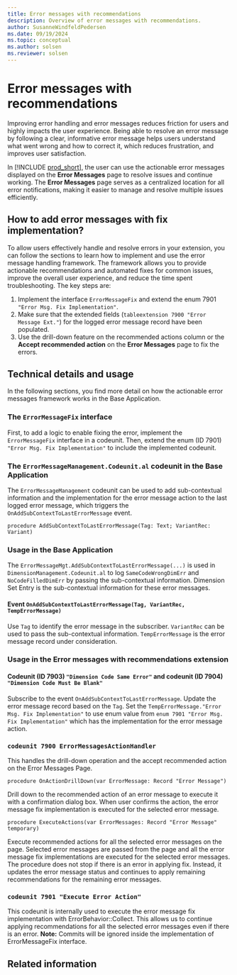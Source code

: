 ```yaml
---
title: Error messages with recommendations
description: Overview of error messages with recommendations.
author: SusanneWindfeldPedersen
ms.date: 09/19/2024
ms.topic: conceptual
ms.author: solsen
ms.reviewer: solsen
---
```


# Error messages with recommendations

Improving error handling and error messages reduces friction for users and highly impacts the user experience. Being able to resolve an error message by following a clear, informative error message helps users understand what went wrong and how to correct it, which reduces frustration, and improves user satisfaction.

In [!INCLUDE [prod_short](includes/prod_short.md)], the user can use the actionable error messages displayed on the **Error Messages** page to resolve issues and continue working. The **Error Messages** page serves as a centralized location for all error notifications, making it easier to manage and resolve multiple issues efficiently.

## How to add error messages with fix implementation?

To allow users effectively handle and resolve errors in your extension, you can follow the sections to learn how to implement and use the error message handling framework. The framework allows you to provide actionable recommendations and automated fixes for common issues, improve the overall user experience, and reduce the time spent troubleshooting. The key steps are:

1. Implement the interface `ErrorMessageFix` and extend the enum 7901 `"Error Msg. Fix Implementation"`.
2. Make sure that the extended fields (`tableextension 7900 "Error Message Ext."`) for the logged error message record have been populated.
3. Use the drill-down feature on the recommended actions column or the **Accept recommended action** on the **Error Messages** page to fix the errors.

## Technical details and usage

In the following sections, you find more detail on how the actionable error messages framework works in the Base Application.

### The `ErrorMessageFix` interface

First, to add a logic to enable fixing the error, implement the `ErrorMessageFix` interface in a codeunit. Then, extend the enum (ID 7901) `"Error Msg. Fix Implementation"` to include the implemented codeunit.

### The `ErrorMessageManagement.Codeunit.al` codeunit in the Base Application

The `ErrorMessageManagement` codeunit can be used to add sub-contextual information and the implementation for the error message action to the last logged error message, which triggers the `OnAddSubContextToLastErrorMessage` event.

```al
procedure AddSubContextToLastErrorMessage(Tag: Text; VariantRec: Variant)
```

### Usage in the Base Application

The `ErrorMessageMgt.AddSubContextToLastErrorMessage(...)` is used in `DimensionManagement.Codeunit.al` to log `SameCodeWrongDimErr` and `NoCodeFilledDimErr` by passing the sub-contextual information. Dimension Set Entry is the sub-contextual information for these error messages.

#### Event `OnAddSubContextToLastErrorMessage(Tag, VariantRec, TempErrorMessage)`

Use `Tag` to identify the error message in the subscriber. `VariantRec` can be used to pass the sub-contextual information. `TempErrorMessage` is the error message record under consideration.

### Usage in the **Error messages with recommendations** extension

#### Codeunit (ID 7903) `"Dimension Code Same Error"` and codeunit (ID 7904) `"Dimension Code Must Be Blank"`

Subscribe to the event `OnAddSubContextToLastErrorMessage`. Update the error message record based on the `Tag`.
Set the `TempErrorMessage."Error Msg. Fix Implementation"` to use enum value from `enum 7901 "Error Msg. Fix Implementation"` which has the implementation for the error message action.

### `codeunit 7900 ErrorMessagesActionHandler`

This handles the drill-down operation and the accept recommended action on the Error Messages Page.

```al
procedure OnActionDrillDown(var ErrorMessage: Record "Error Message")
```

Drill down to the recommended action of an error message to execute it with a confirmation dialog box. When user confirms the action, the error message fix implementation is executed for the selected error message.

```al
procedure ExecuteActions(var ErrorMessages: Record "Error Message" temporary)
```

Execute recommended actions for all the selected error messages on the page.
Selected error messages are passed from the page and all the error message fix implementations are executed for the selected error messages.
The procedure does not stop if there is an error in applying fix. Instead, it updates the error message status and continues to apply remaining recommendations for the remaining error messages.

### `codeunit 7901 "Execute Error Action"`

This codeunit is internally used to execute the error message fix implementation with ErrorBehavior::Collect. This allows us to continue applying recommendations for all the selected error messages even if there is an error.
**Note:** Commits will be ignored inside the implementation of ErrorMessageFix interface.

## Related information
